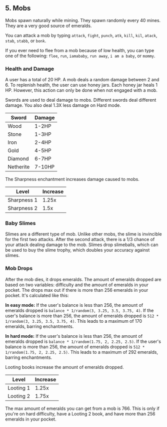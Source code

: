 ## 5. Mobs

Mobs spawn naturally while mining. They spawn randomly every 40 mines. They are a very good source of emeralds.

You can attack a mob by typing `attack`, `fight`, `punch`, `atk`, `kill`, `kil`, `atack`, `stab`, `stabb`, or `bonk`.

If you ever need to flee from a mob because of low health, you can type one of the following: `flee`, `run`, `iamababy`, `run away`, `i am a baby`, or `mommy`.

### Health and Damage

A user has a total of 20 HP. A mob deals a random damage between 2 and 6. To replenish health, the user can use honey jars. Each honey jar heals 1 HP. However, this action can only be done when not engaged with a mob.

Swords are used to deal damage to mobs. Different swords deal different damage. You also deal 1.3X less damage on Hard mode. 

| Sword      | Damage |
|------------|--------|
| Wood       | 1-2HP  |
| Stone      | 1-3HP  |
| Iron       | 2-4HP  |
| Gold       | 4-5HP  |
| Diamond    | 6-7HP  |
| Netherite  | 7-10HP |

The Sharpness enchantment increases damage caused to mobs.

|    Level    | Increase |
|-------------|----------|
| Sharpness 1 |  1.25x   |
| Sharpness 2 |  1.5x    |

### Baby Slimes
Slimes are a different type of mob. Unlike other mobs, the slime is invincible for the first two attacks. After the second attack, there is a 1/3 chance of your attack dealing damage to the mob. Slimes drop slimeballs, which can be used to buy the slime trophy, which doubles your accuracy against slimes.

### Mob Drops

After the mob dies, it drops emeralds. The amount of emeralds dropped are based on two variables: difficulty and the amount of emeralds in your pocket. The drops max out if there is more than 256 emeralds in your pocket. It's calculated like this:

**In easy mode:** If the user's balance is less than 256, the amount of emeralds dropped is `balance * 1/random(3, 3.25, 3.5, 3.75, 4)`. If the user's balance is more than 256, the amount of emeralds dropped is `512 * 1/random(3, 3.25, 3.5, 3.75, 4)`. This leads to a maximum of 170 emeralds, barring enchantments.

**In hard mode:** If the user's balance is less than 256, the amount of emeralds dropped is `balance * 1/random(1.75, 2, 2.25, 2.5)`. If the user's balance is more than 256, the amount of emeralds dropped is `512 * 1/random(1.75, 2, 2.25, 2.5)`. This leads to a maximum of 292 emeralds, barring enchantments.

Looting books increase the amount of emeralds dropped.

|   Level   | Increase |
|-----------|----------|
| Looting 1 |  1.25x   |
| Looting 2 |  1.75x   |

The max amount of emeralds you can get from a mob is 766. This is only if you're on hard difficulty, have a Looting 2 book, and have more than 256 emeralds in your pocket.
